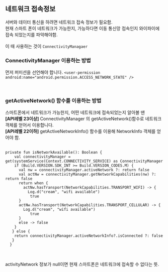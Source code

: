 ## 네트워크 접속정보
서버와 데이터 통신을 하려면 네트워크 접속 정보가 필요함. <br> 
현재 스마트 폰이 네트워크가 가능한지, 가능하다면 이동 통신망 접속인지 와이파이에 접속 되었는지를 파악해야함. <br>
<br>
이 때 사용하는 것이 `ConnectivityManagaer` <br>

### ConnectivityManager 이용하는 방법 
먼저 퍼미션을 선언해야 합니다.
`<user-permission android:name="android.permission.ACCESS_NETWORK_STATE" />`

<br>

### getActiveNetwork() 함수를 이용하는 방법
스마트폰에서 네트워크가 가능한지, 어떤 네트워크에 접속되었는지 알아볼 땐 <br>
**[API레벨 23이상]** ConnectivityManager 의 getActiveNetwork()함수로 네트워크 객체를 얻어서 이용합니다. <br>
**[API레벨 22이하]** getActiveNetworkInfo() 함수를 이용해 NetworkInfo 객체를 얻어야 함. <br>
<br>

```
private fun isNetworkAvailable(): Boolean {
    val connectivityManager = get(systemService(Context.CONNECTIVITY_SERVICE) as ConnectivityManager
    if (Build.VERSION.SDK_INT >= Build.VERSION_CODES.M) {
      val nw = connectivityManager.activeNetwork ?: return false
      val actNw = connectivityManager.getNetworkCapabilities(nw) ?: return false 
      return when {
        actNw.hasTransport(NetworkCapabilities.TRANSPORT_WIFI) -> {
          Log.d("cream", "wifi available")
           true
      }
      actNw.hasTransport(NetworkCapabilities.TRANSPORT_CELLULAR) -> {
        Log.d("cream", "wifi available")
           true
      }
      else -> false
    }
   } else {
    return connectivityManager.activeNetworkInfo?.isConnected ?: false   
   }
  }
```
<br>

activityNetwork 정보가 null이면 현재 스마트폰은 네트워크에 접속할 수 없다는 뜻. <br>
